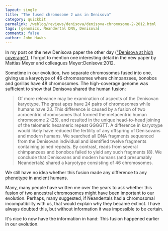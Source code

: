 ```yaml
---
layout: single 
title: "The fused chromosome 2 was in Denisova" 
category: quickbit
permalink: /weblog/reviews/denisova/denisova-chromosome-2-2012.html
tags: [genomics, Neandertal DNA, Denisova] 
comments: false 
author: John Hawks 
---
```


In my post on the new Denisova paper the other day (<a href="http://johnhawks.net/weblog/reviews/denisova/denisova-high-coverage-2012.html">"Denisova at high coverage"</a>), I forgot to mention one interesting detail in the new paper by Mattias Meyer and colleagues <bib>Meyer:Denisova:2012</bib>. 

Sometime in our evolution, two separate chromosomes fused into one, giving us a karyotype of 46 chromosomes where chimpanzees, bonobos and gorillas have 48 chromosomes. The high-coverage genome was sufficient to show that Denisova shared the human fusion: 

<blockquote>Of more relevance may be examination of aspects of the Denisovan karyotype. The great apes have 24 pairs of chromosomes while humans have 23. This difference is caused by a fusion of two acrocentric chromosomes that formed the metacentric human chromosome 2 (25), and resulted in the unique head-to-head joining of the telomeric hexameric repeat GGGGTT. A difference in karyotype would likely have reduced the fertility of any offspring of Denisovans and modern humans. We searched all DNA fragments sequenced from the Denisovan individual and identified twelve fragments containing joined repeats. By contrast, reads from several chimpanzees and bonobos failed to yield any such fragments (8). We conclude that Denisovans and modern humans (and presumably Neandertals) shared a karyotype consisting of 46 chromosomes.</blockquote>

We still have no idea whether this fusion made any difference to any phenotype in ancient humans. 

Many, many people have written me over the years to ask whether this fusion of two ancestral chromosomes might have been important to our evolution. Perhaps, many suggested, if Neandertals had a chromosomal incompatibility with us, that would explain why they became extinct. I have always doubted this, but without information it was impossible to be certain. 

It's nice to now have the information in hand: This fusion happened earlier in our evolution. 




